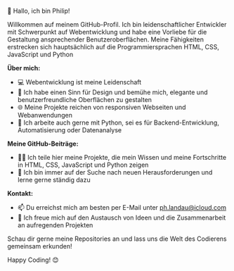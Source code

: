 👋 Hallo, ich bin Philip!

Willkommen auf meinem GitHub-Profil. Ich bin leidenschaftlicher Entwickler mit Schwerpunkt auf Webentwicklung und habe eine Vorliebe für die Gestaltung ansprechender Benutzeroberflächen. Meine Fähigkeiten erstrecken sich hauptsächlich auf die Programmiersprachen HTML, CSS, JavaScript und Python

**Über mich:**
- 💻 Webentwicklung ist meine Leidenschaft
- 🎨 Ich habe einen Sinn für Design und bemühe mich, elegante und benutzerfreundliche Oberflächen zu gestalten
- 🌐 Meine Projekte reichen von responsiven Webseiten und Webanwendungen 
- 🐍 Ich arbeite auch gerne mit Python, sei es für Backend-Entwicklung, Automatisierung oder Datenanalyse

**Meine GitHub-Beiträge:**
- 👩‍💻 Ich teile hier meine Projekte, die mein Wissen und meine Fortschritte in HTML, CSS, JavaScript und Python zeigen
- 🚀 Ich bin immer auf der Suche nach neuen Herausforderungen und lerne gerne ständig dazu

**Kontakt:**
- 📫 Du erreichst mich am besten per E-Mail unter ph.landau@icloud.com
- 💬 Ich freue mich auf den Austausch von Ideen und die Zusammenarbeit an aufregenden Projekten

Schau dir gerne meine Repositories an und lass uns die Welt des Codierens gemeinsam erkunden!

Happy Coding! 😊
